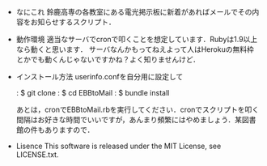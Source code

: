 * なにこれ
  鈴鹿高専の各教室にある電光掲示板に新着があればメールでその内容をお知らせするスクリプト．

* 動作環境
  適当なサーバでcronで叩くことを想定しています．Rubyは1.9以上なら動くと思います．
  サーバなんかもってねえよって人はHerokuの無料枠とかでも動くんじゃないですかね？よく知りませんけど．

* インストール方法
  userinfo.confを自分用に設定して

  : $ git clone 
  : $ cd EBBtoMail
  : $ bundle install

  あとは，cronでEBBtoMail.rbを実行してください．cronでスクリプトを叩く間隔はお好きな時間でいいですが，あんまり頻繁にはやめましょう．某図書館の件もありますので．

* Lisence
  This software is released under the MIT License, see LICENSE.txt.


